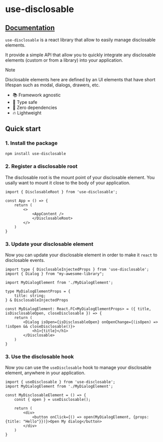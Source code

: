 # use-disclosable

[Documentation](https://use-disclosable.thomas-cogez.fr)
----
`use-disclosable` is a react library that allow to easily manage disclosable elements.

It provide a simple API that allow you to quickly integrate any disclosable elements (custom or from a library) into your application.

> [!NOTE]  
> Disclosable elements here are defined by an UI elements that have short lifespan such as modal, dialogs, drawers, etc.

- 📚 Framework agnostic
- 🔗 Type safe
- 💪 Zero dependencies
- 🔥 Lightweight

## Quick start

### 1. Install the package

```bash
npm install use-disclosable
```

### 2. Register a disclosable root

The disclosable root is the mount point of your disclosable element. You usally want to mount it close to the body of your application.

```tsx {7} filename="App.tsx"
import { DisclosableRoot } from 'use-disclosable';

const App = () => {
    return (
        <>
            <AppContent />
            </DisclosableRoot>
        </>
    )
}
```

### 3. Update your disclosable element

Now you can update your disclosable element in order to make it `react` to disclosable events.

```tsx {7} filename="MyDisclosableElement.tsx"
import type { DisclosableInjectedProps } from 'use-disclosable';
import { Dialog } from "my-awesome-library";

import MyDialogElement from './MyDialogElement';

type MyDialogElementProps = {
    title: string;
} & DisclosableInjectedProps

const MyDialogElement: React.FC<MyDialogElementProps> = ({ title, isDisclosableOpen, closeDisclosable }) => {
    return (
        <Dialog isOpen={isDisclosableOpen} onOpenChange={(isOpen) => !isOpen && closeDisclosable()}>
            <h1>{title}</h1>
        </Disclosable>
    )
}
```

### 3. Use the disclosable hook

Now you can use the `useDisclosable` hook to manage your disclosable element, anywhere in your application.

```tsx {7} filename="MyDisclosableElement.tsx"
import { useDisclosable } from 'use-disclosable';
import MyDialogElement from './MyDialogElement';

const MyDisclosableElement = () => {
    const { open } = useDisclosable();

    return (
        <div>
            <button onClick={() => open(MyDialogElement, {props: {title: "Hello"}})}>Open My dialog</button>
        </div>
    )
}